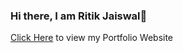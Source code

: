 ### Hi there, I am Ritik Jaiswal👋

<a href="https://www.ritikjaiswal.in" target="blank">Click Here</a> to view my Portfolio Website
